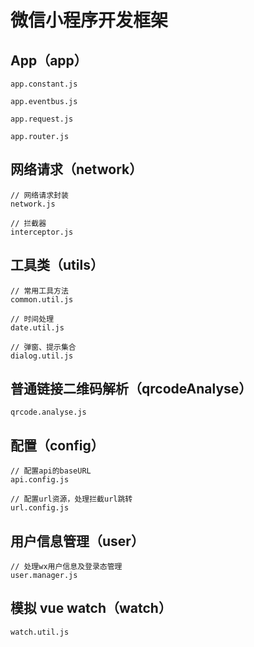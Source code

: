 # 微信小程序开发框架

## App（app）
```
app.constant.js

app.eventbus.js

app.request.js

app.router.js
```

## 网络请求（network）
```
// 网络请求封装
network.js

// 拦截器
interceptor.js
```

## 工具类（utils）

```
// 常用工具方法
common.util.js

// 时间处理
date.util.js

// 弹窗、提示集合
dialog.util.js
```

## 普通链接二维码解析（qrcodeAnalyse）

```
qrcode.analyse.js
```

## 配置（config）
```
// 配置api的baseURL
api.config.js

// 配置url资源，处理拦截url跳转
url.config.js
```

## 用户信息管理（user）
```
// 处理wx用户信息及登录态管理
user.manager.js
```

## 模拟 vue watch（watch）
```
watch.util.js
```

